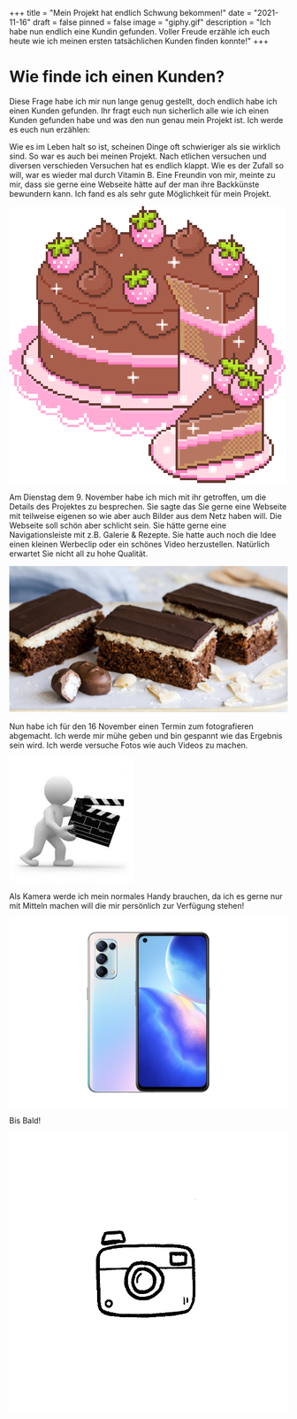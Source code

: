 +++
title = "Mein Projekt hat endlich Schwung bekommen!"
date = "2021-11-16"
draft = false
pinned = false
image = "giphy.gif"
description = "Ich habe nun endlich eine Kundin gefunden. Voller Freude erzähle ich euch heute wie ich meinen ersten tatsächlichen Kunden finden konnte!"
+++
# Wie finde ich einen Kunden?

Diese Frage habe ich mir nun lange genug gestellt, doch endlich habe ich einen Kunden gefunden. Ihr fragt euch nun sicherlich alle wie ich einen Kunden gefunden habe und was den nun genau mein Projekt ist. Ich werde es euch nun erzählen:

Wie es im Leben halt so ist, scheinen Dinge oft schwieriger als sie wirklich sind. So war es auch bei meinen Projekt. Nach etlichen versuchen und diversen verschieden Versuchen hat es endlich klappt. Wie es der Zufall so will, war es wieder mal durch Vitamin B. Eine Freundin von mir, meinte zu mir, dass sie gerne eine Webseite hätte auf der man ihre Backkünste bewundern kann. Ich fand es als sehr gute Möglichkeit für mein Projekt.

![](tort-90.gif)

Am Dienstag dem 9. November habe ich mich mit ihr getroffen, um die Details des Projektes zu besprechen. Sie sagte das Sie gerne eine Webseite mit teilweise eigenen so wie aber auch Bilder aus dem Netz haben will. Die Webseite soll schön aber schlicht sein. Sie hätte gerne eine Navigationsleiste mit z.B. Galerie & Rezepte. Sie hatte auch noch die Idee einen kleinen Werbeclip oder ein schönes Video herzustellen. Natürlich erwartet Sie nicht all zu hohe Qualität. 

![Ich hoffe mein Bilder werden annähernd so gut aussehen!](bounty_kuchen-2.jpg)

Nun habe ich für den 16 November einen Termin zum fotografieren abgemacht. Ich werde mir mühe geben und bin gespannt wie das Ergebnis sein wird. Ich werde versuche Fotos wie auch Videos zu machen.

![](images.jpg)

Als Kamera werde ich mein normales Handy brauchen, da ich es gerne nur mit Mitteln machen will die mir persönlich zur Verfügung stehen! 

![Dies ist mein Handy Oppo find X3 Lite! ](oppo-find-x3-lite-fi-review.jpg)

Bis Bald!

![](kamera_02.gif)